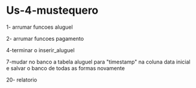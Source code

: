 # Us-4-mustequero
1- arrumar funcoes aluguel

2- arrumar funcoes pagamento

4-terminar o inserir_aluguel

7-mudar no banco a tabela aluguel para 	"timestamp" na coluna data inicial e salvar o banco de todas as formas novamente 

20- relatorio

